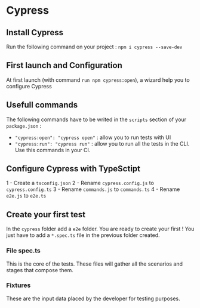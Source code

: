 # Cypress

## Install Cypress

Run the following command on your project : `npm i cypress --save-dev`

## First launch and Configuration

At first launch (with command `run npm cypress:open`), a wizard help you to configure Cypress

## Usefull commands

The following commands have to be writed in the `scripts` section of your `package.json` :

- `"cypress:open": "cypress open"` : allow you to run tests with UI
- `"cypress:run": "cypress run"` : allow you to run all the tests in the CLI. Use this commands in your CI.

## Configure Cypress with TypeSctipt

1 - Create a `tsconfig.json`
2 - Rename `cypress.config.js` to `cypress.config.ts`
3 - Rename `commands.js` to `commands.ts`
4 - Rename `e2e.js` to `e2e.ts`

## Create your first test

In the `cypress` folder add a `e2e` folder. You are ready to create your first !
You just have to add a `*.spec.ts` file in the previous folder created.

### File spec.ts

This is the core of the tests. These files will gather all the scenarios and stages that compose them.

### Fixtures

These are the input data placed by the developer for testing purposes.
